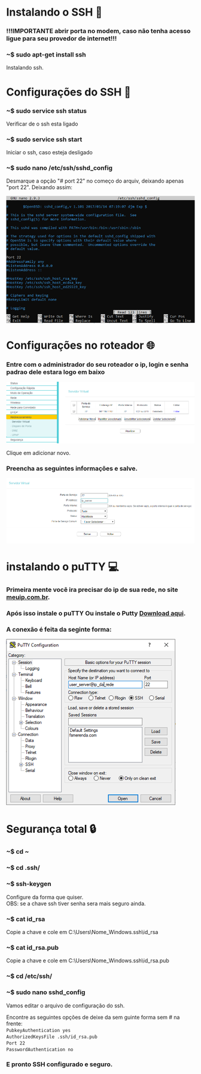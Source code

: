 # Instalando o SSH :dvd:

### !!!IMPORTANTE abrir porta no modem, caso não tenha acesso ligue para seu provedor de internet!!!

### ~$ sudo apt-get install ssh  
Instalando ssh.

# Configurações do SSH :wrench:  
### ~$ sudo service ssh status
Verificar de o ssh esta ligado

### ~$ sudo service ssh start  
Iniciar o ssh, caso esteja desligado  

### ~$ sudo nano /etc/ssh/sshd_config
Desmarque a opção "# port 22" no começo do arquiv, deixando apenas "port 22". Deixando assim:  

![sshd.config](https://github.com/CaioFranzo/ssh.server_rede_externa/blob/master/sshd.PNG?raw=true)  

# Configurações no roteador :globe_with_meridians:  

### Entre com o administrador do seu roteador o ip, login e senha padrao dele estara logo em baixo  

![caminho_roteador.config](https://github.com/CaioFranzo/ssh.server_rede_externa/blob/master/caminho_roteador.PNG?raw=true)  

Clique em adicionar novo.

### Preencha as seguintes informações e salve.  

![caminho_roteador2.config](https://github.com/CaioFranzo/ssh.server_rede_externa/blob/master/caminho_roteador2.PNG?raw=true)

# instalando o puTTY :computer:  

### Primeira mente você ira precisar do ip de sua rede, no site [meuip.com.br](https://www.meuip.com.br/).  

### Após isso instale o puTTY Ou instale o Putty [Download aqui](https://www.ssh.com/ssh/putty/download).

### A conexão é feita da seginte forma:  

![Putty.PNG](https://github.com/CaioFranzo/ssh.server_rede_externa/blob/master/putty.PNG?raw=true)

# Segurança total :lock:

### ~$ cd ~

### ~$ cd .ssh/

### ~$ ssh-keygen
Configure da forma que quiser.  
OBS:  se a chave ssh tiver senha sera mais seguro ainda.

### ~$ cat id_rsa
Copie a chave e cole em C:\Users\Nome_Windows\.ssh\id_rsa

### ~$ cat id_rsa.pub
Copie a chave e cole em C:\Users\Nome_Windows\.ssh\id_rsa.pub

### ~$ cd /etc/ssh/

### ~$ sudo nano sshd_config

Vamos editar o arquivo de configuração do ssh.

Encontre as seguintes opções de deixe da sem guinte forma sem # na frente:  
```PubkeyAuthentication yes```  
```AuthorizedKeysFile .ssh/id_rsa.pub```  
```Port 22```    
```PasswordAuthentication no```

### E pronto SSH configurado e seguro.
